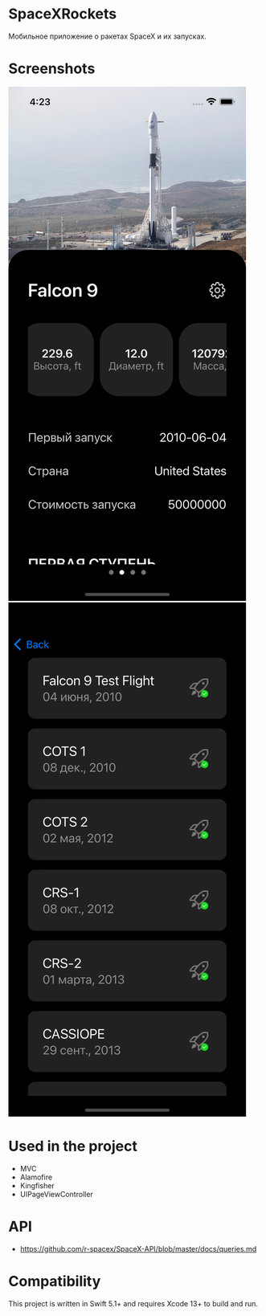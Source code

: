 # SpaceXRockets

Мобильное приложение о ракетах SpaceX и их запусках.

# Screenshots
 ![](https://github.com/TheXXI/SpaceXRockets/blob/main/screenshot1.png)
 ![](https://github.com/TheXXI/SpaceXRockets/blob/main/screenshot2.png)

# Used in the project
- MVC
- Alamofire
- Kingfisher
- UIPageViewController

# API
- https://github.com/r-spacex/SpaceX-API/blob/master/docs/queries.md

# Compatibility
 This project is written in Swift 5.1+ and requires Xcode 13+ to build and run.
